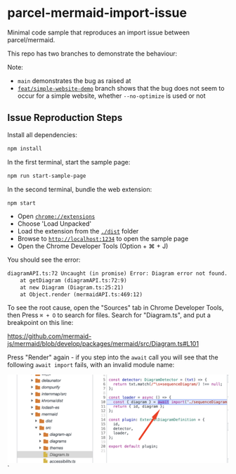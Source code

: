 # parcel-mermaid-import-issue

Minimal code sample that reproduces an import issue between parcel/mermaid.

This repo has two branches to demonstrate the behaviour:

Note:

- `main` demonstrates the bug as raised at 
- [`feat/simple-website-demo`](https://github.com/dwmkerr/parcel-mermaid-import-issue/tree/feat/simple-website-demo) branch shows that the bug does not seem to occur for a simple website, whether `--no-optimize` is used or not

## Issue Reproduction Steps

Install all dependencies:

```bash
npm install
```

In the first terminal, start the sample page:

```bash
npm run start-sample-page
```

In the second terminal, bundle the web extension:

```bash
npm start
```

- Open [`chrome://extensions`](chrome://extensions)
- Choose 'Load Unpacked'
- Load the extension from the [`./dist`](./dist) folder
- Browse to [`http://localhost:1234`](http://localhost:1234) to open the sample page
- Open the Chrome Developer Tools (Option + ⌘ + J)

You should see the error:

```
diagramAPI.ts:72 Uncaught (in promise) Error: Diagram error not found.
    at getDiagram (diagramAPI.ts:72:9)
    at new Diagram (Diagram.ts:25:21)
    at Object.render (mermaidAPI.ts:469:12)
```

To see the root cause, open the "Sources" tab in Chrome Developer Tools, then Press `⌘ + O` to search for files. Search for "Diagram.ts", and put a breakpoint on this line:

https://github.com/mermaid-js/mermaid/blob/develop/packages/mermaid/src/Diagram.ts#L101

Press "Render" again - if you step into the `await` call you will see that the following `await import` fails, with an invalid module name:

![Screenshot: Await Import Error](./docs/awai-failed-call.png)
`
